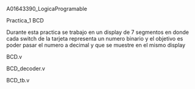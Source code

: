 A01643390_LogicaProgramable </p>
Practica_1 BCD </p>
Durante esta practica se trabajo en un display de 7 segmentos en donde cada switch de la tarjeta representa un numero binario y el objetivo es poder pasar el numero a decimal y que se muestre en el mismo display </p>
BCD.v</p>
BCD_decoder.v</p>
BCD_tb.v</p>
